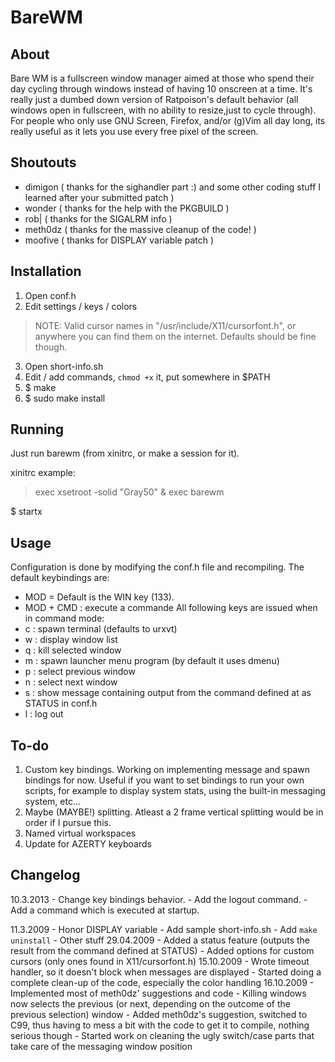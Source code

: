 # BareWM

## About

Bare WM is a fullscreen window manager aimed at those who spend their day cycling through windows instead of having 10 onscreen at a time.
It's really just a dumbed down version of Ratpoison's default behavior (all windows open in fullscreen, with no ability to resize,just to cycle through).
For people who only use GNU Screen, Firefox, and/or (g)Vim all day long, its really useful as it lets you use every free pixel of the screen.

## Shoutouts

- dimigon ( thanks for the sighandler part :) and some other coding stuff I learned after your submitted patch )
- wonder  ( thanks for the help with the PKGBUILD )
- rob|    ( thanks for the SIGALRM info )
- meth0dz ( thanks for the massive cleanup of the code! )
- moofive ( thanks for DISPLAY variable patch )

## Installation

1. Open conf.h
2. Edit settings / keys / colors
> NOTE: Valid cursor names in "/usr/include/X11/cursorfont.h", or anywhere you can find them on the internet. Defaults should be fine though.
3. Open short-info.sh
4. Edit / add commands, `chmod +x` it, put somewhere in $PATH
5. $ make
6. $ sudo make install

## Running

Just run barewm (from xinitrc, or make a session for it).

xinitrc example:
> exec xsetroot -solid "Gray50" &
> exec barewm

$ startx

## Usage

Configuration is done by modifying the conf.h file and recompiling.
The default keybindings are:
- MOD = Default is the WIN key (133).
- MOD + CMD : execute a commande
All following keys are issued when in command mode:
- c : spawn terminal (defaults to urxvt)
- w : display window list
- q : kill selected window
- m : spawn launcher menu program (by default it uses dmenu)
- p : select previous window
- n : select next window
- s : show message containing output from the command defined at as STATUS in conf.h
- l : log out

## To-do

1. Custom key bindings. Working on implementing message and spawn bindings for now. Useful if you want to set bindings to run your own scripts, for example to display system stats, using the built-in messaging system, etc...
2. Maybe (MAYBE!) splitting. Atleast a 2 frame vertical splitting would be in order if I pursue this.
3. Named virtual workspaces
4. Update for AZERTY keyboards


## Changelog

10.3.2013
           - Change key bindings behavior.
           - Add the logout command.
           - Add a command which is executed at startup.

11.3.2009
           - Honor DISPLAY variable
           - Add sample short-info.sh
           - Add `make uninstall`
           - Other stuff
29.04.2009
           - Added a status feature (outputs the result from the command defined at STATUS)
           - Added options for custom cursors (only ones found in X11/cursorfont.h)
15.10.2009
           - Wrote timeout handler, so it doesn't block when messages are displayed
           - Started doing a complete clean-up of the code, especially the color handling
16.10.2009
           - Implemented most of meth0dz' suggestions and code
           - Killing windows now selects the previous (or next, depending on the outcome
             of the previous selection) window
           - Added meth0dz's suggestion, switched to C99, thus having to mess a bit with the
             code to get it to compile, nothing serious though
           - Started work on cleaning the ugly switch/case parts that take care of the
             messaging window position
